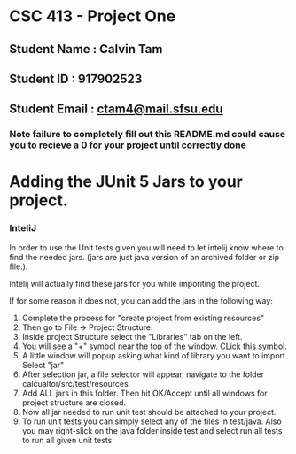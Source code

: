 # CSC 413 - Project One

## Student Name  : Calvin Tam

## Student ID    : 917902523

## Student Email : ctam4@mail.sfsu.edu

### Note failure to completely fill out this README.md could cause you to recieve a  0 for your project until correctly done

# Adding the JUnit 5 Jars to your project.

### InteliJ
In order to use the Unit tests given you will need to let intelij know where to find the needed jars. (jars are just java version of an archived folder or zip file.). 

Intelij will actually find these jars for you while imporiting the project.

If for some reason it does not, you can add the jars in the following way:

1. Complete the process for "create project from existing resources"
2. Then go to File -> Project Structure.
3. Inside project Structure select the "Libraries" tab on the left.
4. You will see a "+" symbol near the top of the window. CLick this symbol.
5. A little window will popup asking what kind of library you want to import. Select "jar"
6. After selection jar, a file selector will appear, navigate to the folder calcualtor/src/test/resources
7. Add ALL jars in this folder. Then hit OK/Accept until all windows for project structure are closed.
8. Now all jar needed to run unit test should be attached to your project.
9. To run unit tests you can simply select any of the files in test/java. Also you may right-slick on the java folder inside test and select run all tests to run all given unit tests.
